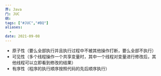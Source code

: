 ```yaml
---
界: Java
门: JUC
纲: 
tags: ["#JUC","#BQ"]
aliases:
  - 
date: 2021-09-08
---
```


-   原子性（要么全部执行并且执行过程中不被其他操作打断，要么全部不执行）
-   可见性（多个线程操作一个共享变量时，其中一个线程对变量进行修改后，其他线程可以立即看到修改的结果）
-   有序性（程序的执行顺序按照代码的先后顺序执行）